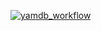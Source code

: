 [![yamdb_workflow](https://github.com/Chist-Sergey/yamdb_final/actions/workflows/yamdb_workflow.yml/badge.svg?event=push)](https://github.com/Chist-Sergey/yamdb_final/actions/workflows/yamdb_workflow.yml)